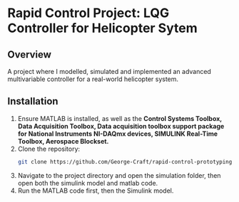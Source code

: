 # Rapid Control Project: LQG Controller for Helicopter Sytem
## Overview
A project where I modelled, simulated and implemented an advanced multivariable controller for a real-world helicopter system.

## Installation
1. Ensure MATLAB is installed, as well as the  **Control Systems Toolbox, Data Acquisition Toolbox, Data acquisition toolbox support package for National Instruments NI-DAQmx devices, SIMULINK Real-Time Toolbox, Aerospace Blockset.**
2. Clone the repository:
   ```bash
   git clone https://github.com/George-Craft/rapid-control-prototyping-project.git
3. Navigate to the project directory and open the simulation folder, then open both the simulink model and matlab code.
4. Run the MATLAB code first, then the Simulink model.

